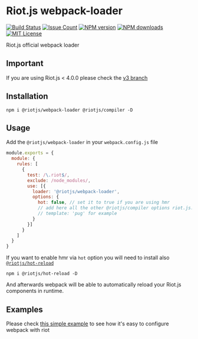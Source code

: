 # Riot.js webpack-loader

[![Build Status][ci-image]][ci-url]
[![Issue Count][codeclimate-image]][codeclimate-url]
[![NPM version][npm-version-image]][npm-url]
[![NPM downloads][npm-downloads-image]][npm-url]
[![MIT License][license-image]][license-url]

Riot.js official webpack loader

## Important

If you are using Riot.js < 4.0.0 please check the [v3 branch](https://github.com/riot/webpack-loader/tree/v3)

## Installation

```shell
npm i @riotjs/webpack-loader @riotjs/compiler -D
```

## Usage

Add the `@riotjs/webpack-loader` in your `webpack.config.js` file
```js
module.exports = {
  module: {
    rules: [
      {
        test: /\.riot$/,
        exclude: /node_modules/,
        use: [{
          loader: '@riotjs/webpack-loader',
          options: {
            hot: false, // set it to true if you are using hmr
            // add here all the other @riotjs/compiler options riot.js.org/compiler
            // template: 'pug' for example
          }
        }]
      }
    ]
  }
}
```

If you want to enable hmr via `hot` option you will need to install also [`@riotjs/hot-reload`](https://www.npmjs.com/package/@riotjs/hot-reload)

```shell
npm i @riotjs/hot-reload -D
```

And afterwards webpack will be able to automatically reload your Riot.js components in runtime.

## Examples

Please check [this simple example](https://github.com/riot/examples/tree/gh-pages/webpack) to see how it's easy to configure webpack with riot

[ci-image]:https://img.shields.io/github/actions/workflow/status/riot/webpack-loader/test.yml?style=flat-square
[ci-url]:https://github.com/riot/webpack-loader/actions
[license-image]: https://img.shields.io/badge/license-MIT-000000.svg?style=flat-square
[license-url]:   LICENSE
[npm-version-image]:   https://img.shields.io/npm/v/@riotjs/webpack-loader.svg?style=flat-square
[npm-downloads-image]: https://img.shields.io/npm/dm/@riotjs/webpack-loader.svg?style=flat-square
[npm-url]:             https://npmjs.org/package/@riotjs/webpack-loader
[codeclimate-image]: https://api.codeclimate.com/v1/badges/8c3dc0302a42730e8fba/maintainability
[codeclimate-url]:   https://codeclimate.com/github/riot/webpack-loader/maintainability


